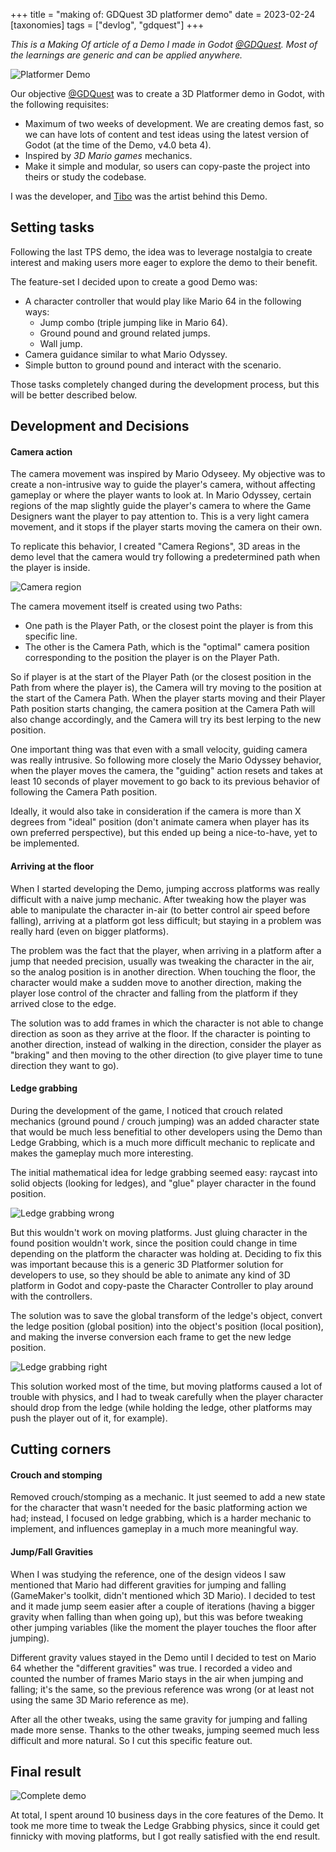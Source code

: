 +++
title =  "making of: GDQuest 3D platformer demo"
date = 2023-02-24
[taxonomies]
tags = ["devlog", "gdquest"]
+++

*This is a Making Of article of a Demo I made in Godot [@GDQuest](https://www.gdquest.com/). Most of the learnings are generic and can be applied anywhere.*

![Platformer Demo](/posts/gdquest-platformer-demo/project-complete.png)

Our objective [@GDQuest](https://www.gdquest.com/) was to create a 3D Platformer demo in Godot, with the following requisites:

- Maximum of two weeks of development. We are creating demos fast, so we can have lots of content and test ideas using the latest version of Godot (at the time of the Demo, v4.0 beta 4).
- Inspired by *3D Mario games* mechanics.
- Make it simple and modular, so users can copy-paste the project into theirs or study the codebase.

I was the developer, and [Tibo](https://twitter.com/heytibo) was the artist behind this Demo.

## Setting tasks

Following the last TPS demo, the idea was to leverage nostalgia to create interest and making users more eager to explore the demo to their benefit.

The feature-set I decided upon to create a good Demo was:

- A character controller that would play like Mario 64 in the following ways:
  - Jump combo (triple jumping like in Mario 64).
  - Ground pound and ground related jumps.
  - Wall jump.
- Camera guidance similar to what Mario Odyssey.
- Simple button to ground pound and interact with the scenario.

Those tasks completely changed during the development process, but this will be better described below.

## Development and Decisions

#### Camera action

The camera movement was inspired by Mario Odyseey. My objective was to create a non-intrusive way to guide the player's camera, without affecting gameplay or where the player wants to look at. In Mario Odyssey, certain regions of the map slightly guide the player's camera to where the Game Designers want the player to pay attention to. This is a very light camera movement, and it stops if the player starts moving the camera on their own.

To replicate this behavior, I created "Camera Regions", 3D areas in the demo level that the camera would try following a predetermined path when the player is inside.

![Camera region](/posts/gdquest-platformer-demo/camera-region.png)

The camera movement itself is created using two Paths:

- One path is the Player Path, or the closest point the player is from this specific line.
- The other is the Camera Path, which is the "optimal" camera position corresponding to the position the player is on the Player Path.

So if player is at the start of the Player Path (or the closest position in the Path from where the player is), the Camera will try moving to the position at the start of the Camera Path. When the player starts moving and their Player Path position starts changing, the camera position at the Camera Path will also change accordingly, and the Camera will try its best lerping to the new position.

One important thing was that even with a small velocity, guiding camera was really intrusive. So following more closely the Mario Odyssey behavior, when the player moves the camera, the "guiding" action resets and takes at least 10 seconds of player movement to go back to its previous behavior of following the Camera Path position.

Ideally, it would also take in consideration if the camera is more than X degrees from "ideal" position (don't animate camera when player has its own preferred perspective), but this ended up being a nice-to-have, yet to be implemented.

#### Arriving at the floor

When I started developing the Demo, jumping accross platforms was really difficult with a naive jump mechanic. After tweaking how the player was able to manipulate the character in-air (to better control air speed before falling), arriving at a platform got less difficult; but staying in a problem was really hard (even on bigger platforms).

The problem was the fact that the player, when arriving in a platform after a jump that needed precision, usually was tweaking the character in the air, so the analog position is in another direction. When touching the floor, the character would make a sudden move to another direction, making the player lose control of the chracter and falling from the platform if they arrived close to the edge.

The solution was to add frames in which the character is not able to change direction as soon as they arrive at the floor. If the character is pointing to another direction, instead of walking in the direction, consider the player as "braking" and then moving to the other direction (to give player time to tune direction they want to go).

#### Ledge grabbing

During the development of the game, I noticed that crouch related mechanics (ground pound / crouch jumping) was an added character state that would be much less benefitial to other developers using the Demo than Ledge Grabbing, which is a much more difficult mechanic to replicate and makes the gameplay much more interesting.

The initial mathematical idea for ledge grabbing seemed easy: raycast into solid objects (looking for ledges), and "glue" player character in the found position.

![Ledge grabbing wrong](/posts/gdquest-platformer-demo/ledge-grabbing-moving-wrong.gif)

But this wouldn't work on moving platforms. Just gluing character in the found position wouldn't work, since the position could change in time depending on the platform the character was holding at. Deciding to fix this was important because this is a generic 3D Platformer solution for developers to use, so they should be able to animate any kind of 3D platform in Godot and copy-paste the Character Controller to play around with the controllers.

The solution was to save the global transform of the ledge's object, convert the ledge position (global position) into the object's position (local position), and making the inverse conversion each frame to get the new ledge position.

![Ledge grabbing right](/posts/gdquest-platformer-demo/ledge-grabbing-moving-right.gif)

This solution worked most of the time, but moving platforms caused a lot of trouble with physics, and I had to tweak carefully when the player character should drop from the ledge (while holding the ledge, other platforms may push the player out of it, for example).

## Cutting corners

#### Crouch and stomping

Removed crouch/stomping as a mechanic. It just seemed to add a new state for the character that wasn't needed for the basic platforming action we had; instead, I focused on ledge grabbing, which is a harder mechanic to implement, and influences gameplay in a much more meaningful way.

#### Jump/Fall Gravities

When I was studying the reference, one of the design videos I saw mentioned that Mario had different gravities for jumping and falling (GameMaker's toolkit, didn't mentioned which 3D Mario). I decided to test and it made jump seem easier after a couple of iterations (having a bigger gravity when falling than when going up), but this was before tweaking other jumping variables (like the moment the player touches the floor after jumping).

Different gravity values stayed in the Demo until I decided to test on Mario 64 whether the "different gravities" was true. I recorded a video and counted the number of frames Mario stays in the air when jumping and falling; it's the same, so the previous reference was wrong (or at least not using the same 3D Mario reference as me).

After all the other tweaks, using the same gravity for jumping and falling made more sense. Thanks to the other tweaks, jumping seemed much less difficult and more natural. So I cut this specific feature out.

## Final result

![Complete demo](/posts/gdquest-platformer-demo/complete-demo.gif)

At total, I spent around 10 business days in the core features of the Demo. It took me more time to tweak the Ledge Grabbing physics, since it could get finnicky with moving platforms, but I got really satisfied with the end result.
